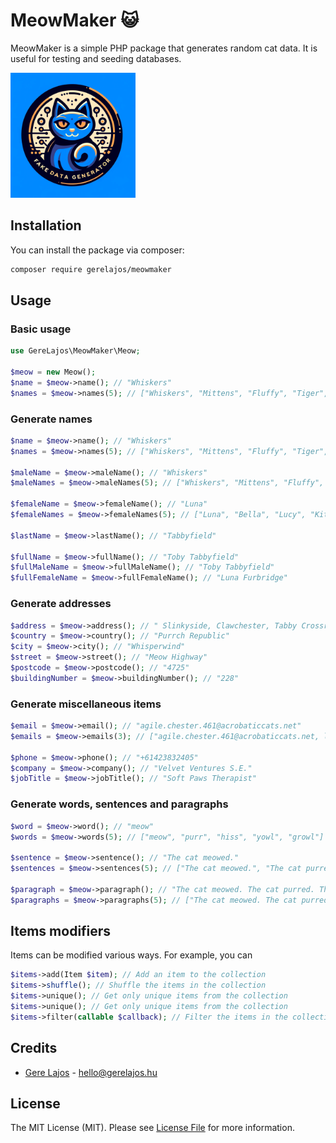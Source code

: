 # MeowMaker 😺

MeowMaker is a simple PHP package that generates random cat data. It is useful for testing and seeding databases.

<img src="assets/logo.webp" alt="MeowMaker Logo" width="200"/>

## Installation

You can install the package via composer:

```bash
composer require gerelajos/meowmaker
```

## Usage

### Basic usage
```php
use GereLajos\MeowMaker\Meow;

$meow = new Meow();
$name = $meow->name(); // "Whiskers"
$names = $meow->names(5); // ["Whiskers", "Mittens", "Fluffy", "Tiger", "Smokey"]
```

### Generate names
```php
$name = $meow->name(); // "Whiskers"
$names = $meow->names(5); // ["Whiskers", "Mittens", "Fluffy", "Tiger", "Smokey"]

$maleName = $meow->maleName(); // "Whiskers"
$maleNames = $meow->maleNames(5); // ["Whiskers", "Mittens", "Fluffy", "Tiger", "Smokey"]

$femaleName = $meow->femaleName(); // "Luna"
$femaleNames = $meow->femaleNames(5); // ["Luna", "Bella", "Lucy", "Kitty", "Daisy"]

$lastName = $meow->lastName(); // "Tabbyfield"

$fullName = $meow->fullName(); // "Toby Tabbyfield"
$fullMaleName = $meow->fullMaleName(); // "Toby Tabbyfield"
$fullFemaleName = $meow->fullFemaleName(); // "Luna Furbridge"
```

### Generate addresses
```php
$address = $meow->address(); // " Slinkyside, Clawchester, Tabby Crossroad 228, 4725"
$country = $meow->country(); // "Purrch Republic"
$city = $meow->city(); // "Whisperwind"
$street = $meow->street(); // "Meow Highway"
$postcode = $meow->postcode(); // "4725"
$buildingNumber = $meow->buildingNumber(); // "228"
```

### Generate miscellaneous items
```php
$email = $meow->email(); // "agile.chester.461@acrobaticcats.net"
$emails = $meow->emails(3); // ["agile.chester.461@acrobaticcats.net, leaping.phoebe.763@dociledome.com, soft.ruby.261@agilealley.io"]

$phone = $meow->phone(); // "+61423832405"
$company = $meow->company(); // "Velvet Ventures S.E."
$jobTitle = $meow->jobTitle(); // "Soft Paws Therapist"
```

### Generate words, sentences and paragraphs
```php
$word = $meow->word(); // "meow"
$words = $meow->words(5); // ["meow", "purr", "hiss", "yowl", "growl"]

$sentence = $meow->sentence(); // "The cat meowed."
$sentences = $meow->sentences(5); // ["The cat meowed.", "The cat purred.", "The cat hissed.", "The cat yowled.", "The cat growled."]

$paragraph = $meow->paragraph(); // "The cat meowed. The cat purred. The cat hissed."
$paragraphs = $meow->paragraphs(5); // ["The cat meowed. The cat purred. The cat hissed.", "The cat yowled. The cat growled. The cat meowed.", "The cat purred. The cat hissed. The cat yowled.", "The cat growled. The cat meowed. The cat purred.", "The cat hissed. The cat yowled. The cat growled."]
```

## Items modifiers
Items can be modified various ways. For example, you can 
```php
$items->add(Item $item); // Add an item to the collection
$items->shuffle(); // Shuffle the items in the collection
$items->unique(); // Get only unique items from the collection
$items->unique(); // Get only unique items from the collection
$items->filter(callable $callback); // Filter the items in the collection
```

## Credits

- [Gere Lajos](https://github.com/gere-lajos) - hello@gerelajos.hu

## License

The MIT License (MIT). Please see [License File](LICENSE.md) for more information.